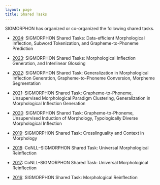 ```yaml
---
layout: page
title: Shared Tasks
---
```


SIGMORPHON has organized or co-organized the following shared tasks.

- [2024](2024): SIGMORPHON Shared Tasks: Data-efficient Morphological Inflection, Subword Tokenization, and Grapheme-to-Phoneme Prediction
- [2023](2023): SIGMORPHON Shared Tasks: Morphological Inflection Generation, and Interlinear Glossing

- [2022](2022): SIGMORPHON Shared Task: Generalization in Morphological Inflection Generation, Grapheme-to-Phoneme Conversion, Morpheme Segmentation
- [2021](2021): SIGMORPHON Shared Task: Grapheme-to-Phoneme, Unsupervised Morphological Paradigm Clustering, Generalization in Morphological Inflection Generation
- [2020](2020): SIGMORPHON Shared Task: Grapheme-to-Phoneme, Unsupervised Induction of Morphology, Typologically Diverse Morphological Inflection
- [2019](2019): SIGMORPHON Shared Task: Crosslinguality and Context in Morphology
- [2018](2018): CoNLL–SIGMORPHON Shared Task: Universal Morphological Reinflection
- [2017](2017): CoNLL–SIGMORPHON Shared Task: Universal Morphological Reinflection
- [2016](2016): SIGMORPHON Shared Task: Morphological Reinflection

